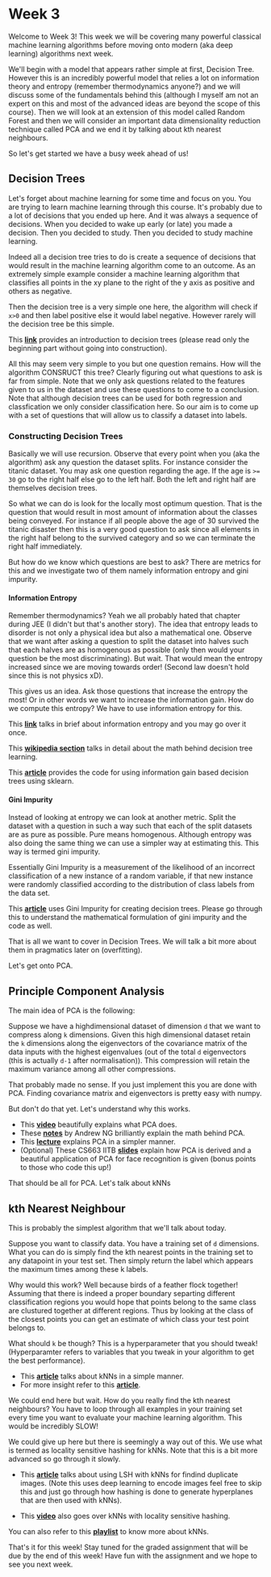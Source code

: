# Week 3

Welcome to Week 3! This week we will be covering many powerful classical machine learning algorithms before moving onto modern (aka deep learning) algorithms next week.

We'll begin with a model that appears rather simple at first, Decision Tree. However this is an incredibly powerful model that relies a lot on information theory and entropy (remember thermodynamics anyone?) and we will discuss some of the fundamentals behind this (although I myself am not an expert on this and most of the advanced ideas are beyond the scope of this course). Then we will look at an extension of this model called Random Forest and then we will consider an important data dimensionality reduction technique called PCA and we end it by talking about kth nearest neighbours.

So let's get started we have a busy week ahead of us!

## Decision Trees

Let's forget about machine learning for some time and focus on you. You are trying to learn machine learning through this course. It's probably due to a lot of decisions that you ended up here. And it was always a sequence of decisions. When you decided to wake up early (or late) you made a decision. Then you decided to study. Then you decided to study machine learning.

Indeed all a decision tree tries to do is create a sequence of decisions that would result in the machine learning algorithm come to an outcome. As an extremely simple example consider a machine learning algorithm that classifies all points in the xy plane to the right of the y axis as positive and others as negative.

Then the decision tree is a very simple one here, the algorithm will check if `x>0` and then label positive else it would label negative. However rarely will the decision tree be this simple.

This **[link](https://heartbeat.fritz.ai/introduction-to-decision-tree-learning-cd604f85e236)** provides an introduction to decision trees (please read only the beginning part without going into construction).

All this may seem very simple to you but one question remains. How will the algorithm CONSRUCT this tree? Clearly figuring out what questions to ask is far from simple. Note that we only ask questions related to the features given to us in the dataset and use these questions to come to a conclusion. Note that although decision trees can be used for both regression and classfication we only consider classification here. So our aim is to come up with a set of questions that will allow us to classify a dataset into labels.

### Constructing Decision Trees

Basically we will use recursion. Observe that every point when you (aka the algorithm) ask any question the dataset splits. For instance consider the titanic dataset. You may ask one question regarding the age. If the age is `>= 30` go to the right half else go to the left half. Both the left and right half are themselves decision trees.

So what we can do is look for the locally most optimum question. That is the question that would result in most amount of information about the classes being conveyed. For instance if all people above the age of 30 survived the titanic disaster then this is a very good question to ask since all elements in the right half belong to the survived category and so we can terminate the right half immediately.

But how do we know which questions are best to ask? There are metrics for this and we investigate two of them namely information entropy and gini impurity.

#### Information Entropy

Remember thermodynamics? Yeah we all probably hated that chapter during JEE (I didn't but that's another story). The idea that entropy leads to disorder is not only a physical idea but also a mathematical one. Observe that we want after asking a question to split the dataset into halves such that each halves are as homogenous as possible (only then would your question be the most discriminating). But wait. That would mean the entropy increased since we are moving towards order! (Second law doesn't hold since this is not physics xD).

This gives us an idea. Ask those questions that increase the entropy the most! Or in other words we want to increase the information gain. How do we compute this entropy? We have to use information entropy for this.

This **[link](https://www.kdnuggets.com/2020/01/decision-tree-algorithm-explained.html)** talks in brief about information entropy and you may go over it once.

This **[wikipedia section](https://en.wikipedia.org/wiki/Decision_tree_learning#Information_gain)** talks in detail about the math behind decision tree learning.

This **[article](https://www.geeksforgeeks.org/decision-tree-implementation-python/)** provides the code for using information gain based decision trees using sklearn.


#### Gini Impurity

Instead of looking at entropy we can look at another metric. Split the dataset with a question in such a way such that each of the split datasets are as pure as possible. Pure means homogenous. Although entropy was also doing the same thing we can use a simpler way at estimating this. This way is termed gini impurity.

Essentially Gini Impurity is a measurement of the likelihood of an incorrect classification of a new instance of a random variable, if that new instance were randomly classified according to the distribution of class labels from the data set.

This **[article](https://towardsdatascience.com/decision-tree-in-machine-learning-e380942a4c96)** uses Gini Impurity for creating decision trees. Please go through this to understand the mathematical formulation of gini impurity and the code as well.


That is all we want to cover in Decision Trees. We will talk a bit more about them in pragmatics later on (overfitting).

Let's get onto PCA.

## Principle Component Analysis

The main idea of PCA is the following:

Suppose we have a highdimensional dataset of dimension `d` that we want to compress along `k` dimensions.
Given this high dimensional dataset retain the `k` dimensions along the eigenvectors of the covariance matrix of the data inputs with the highest eigenvalues (out of the total `d` eigenvectors (this is actually `d-1` after normalisation)). This compression will retain the maximum variance among all other compressions.

That probably made no sense. If you just implement this you are done with PCA. Finding covariance matrix and eigenvectors is pretty easy with numpy.

But don't do that yet. Let's understand why this works.

* This **[video](https://www.youtube.com/watch?v=TJdH6rPA-TI)** beautifully explains what PCA does.
* These **[notes](http://cs229.stanford.edu/notes/cs229-notes10.pdf)** by Andrew NG brilliantly explain the math behind PCA.
* This **[lecture](https://www.youtube.com/watch?v=rng04VJxUt4)** explains PCA in a simpler manner.
* (Optional) These CS663 IITB **[slides](https://www.cse.iitb.ac.in/~ajitvr/CS663_Fall2016/face_recognition.pdf)** explain how PCA is derived and a beautiful application of PCA for face recognition is given (bonus points to those who code this up!) 


That should be all for PCA. Let's talk about kNNs

## kth Nearest Neighbour

This is probably the simplest algorithm that we'll talk about today.

Suppose you want to classify data. You have a training set of `d` dimensions. What you can do is simply find the kth nearest points in the training set to any datapoint in your test set. Then simply return the label which appears the maximum times among these k labels.

Why would this work? Well because birds of a feather flock together! Assuming that there is indeed a proper boundary separting different classification regions you would hope that points belong to the same class are clustured together at different regions. Thus by looking at the class of the closest points you can get an estimate of which class your test point belongs to.

What should `k` be though? This is a hyperparameter that you should tweak! (Hyperparamter refers to variables that you tweak in your algorithm to get the best performance).

* This **[article](https://www.geeksforgeeks.org/k-nearest-neighbours/)** talks about kNNs in a simple manner.
* For more insight refer to this **[article](https://towardsdatascience.com/machine-learning-basics-with-the-k-nearest-neighbors-algorithm-6a6e71d01761)**.

We could end here but wait. How do you really find the kth nearest neighbours? You have to loop through all examples in your training set every time you want to evaluate your machine learning algorithm. This would be incredibly SLOW!

We could give up here but there is seemingly a way out of this. We use what is termed as locality sensitive hashing for kNNs. Note that this is a bit more advanced so go through it slowly.

* This **[article](https://towardsdatascience.com/fast-near-duplicate-image-search-using-locality-sensitive-hashing-d4c16058efcb)** talks about using LSH with kNNs for findind duplicate images. (Note this uses deep learning to encode images feel free to skip this and just go through how hashing is done to generate hyperplanes that are then used with kNNs).

* This **[video](https://www.youtube.com/watch?v=LqcwaW2YE_c)** also goes over kNNs with locality sensitive hashing.

You can also refer to this **[playlist](https://www.youtube.com/playlist?list=PLBv09BD7ez_48heon5Az-TsyoXVYOJtDZ)** to know more about kNNs.


That's it for this week! Stay tuned for the graded assignment that will be due by the end of this week! Have fun with the assignment and we hope to see you next week.
